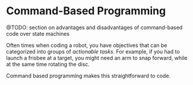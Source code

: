 # Command-Based Programming

@TODO: section on advantages and disadvantages of command-based code over state machines

Often times when coding a robot, you have objectives that can be categorized into groups of _actionable tasks_. For example, if you had to launch a frisbee at a target, you might need an arm to snap forward, while at the same time rotating the disc.

Command based programming makes this straightforward to code.

